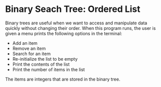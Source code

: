 # Binary Seach Tree: Ordered List

Binary trees are useful when we want to access and manipulate data quickly without changing their order. When this program runs, the user is given 
a menu prints the following options in the terminal:
- Add an item
- Remove an item
- Search for an item
- Re-initialize the list to be empty
- Print the contents of the list
- Print the number of items in the list

The items are integers that are stored in the binary tree.
